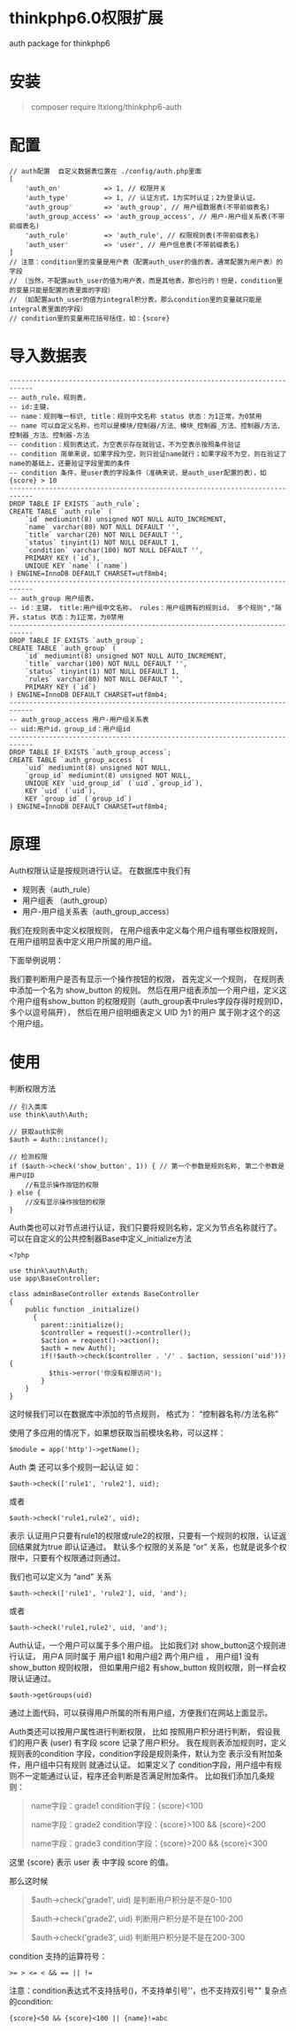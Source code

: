 # thinkphp6.0权限扩展
auth package for thinkphp6

# 安装

> composer require ltxlong/thinkphp6-auth

# 配置
~~~
// auth配置  自定义数据表位置在 ./config/auth.php里面
[
    'auth_on'           => 1, // 权限开关
    'auth_type'         => 1, // 认证方式，1为实时认证；2为登录认证。
    'auth_group'        => 'auth_group', // 用户组数据表(不带前缀表名)
    'auth_group_access' => 'auth_group_access', // 用户-用户组关系表(不带前缀表名)
    'auth_rule'         => 'auth_rule', // 权限规则表(不带前缀表名)
    'auth_user'         => 'user', // 用户信息表(不带前缀表名)
]
// 注意：condition里的变量是用户表（配置auth_user的值的表，通常配置为用户表）的字段
// （当然，不配置auth_user的值为用户表，而是其他表，那也行的！但是，condition里的变量只能是配置的表里面的字段）
// （如配置auth_user的值为integral积分表，那么condition里的变量就只能是integral表里面的字段）
// condition里的变量用花括号括住，如：{score}
~~~

# 导入数据表
~~~
----------------------------------------------------------------------------
-- auth_rule，规则表，
-- id:主键，
-- name：规则唯一标识, title：规则中文名称 status 状态：为1正常，为0禁用
-- name 可以自定义名称，也可以是模块/控制器/方法、模块_控制器_方法、控制器/方法、控制器_方法、控制器-方法
-- condition：规则表达式，为空表示存在就验证，不为空表示按照条件验证
-- condition 简单来说，如果字段为空，则只验证name就行；如果字段不为空，则在验证了name的基础上，还要验证字段里面的条件
-- condition 条件，是user表的字段条件（准确来说，是auth_user配置的表），如 {score} > 10
----------------------------------------------------------------------------
DROP TABLE IF EXISTS `auth_rule`;
CREATE TABLE `auth_rule` (
    `id` mediumint(8) unsigned NOT NULL AUTO_INCREMENT,
    `name` varchar(80) NOT NULL DEFAULT '',
    `title` varchar(20) NOT NULL DEFAULT '',
    `status` tinyint(1) NOT NULL DEFAULT 1,
    `condition` varchar(100) NOT NULL DEFAULT '',
    PRIMARY KEY (`id`),
    UNIQUE KEY `name` (`name`)
) ENGINE=InnoDB DEFAULT CHARSET=utf8mb4;
----------------------------------------------------------------------------
-- auth_group 用户组表，
-- id：主键， title:用户组中文名称， rules：用户组拥有的规则id， 多个规则","隔开，status 状态：为1正常，为0禁用
----------------------------------------------------------------------------
DROP TABLE IF EXISTS `auth_group`;
CREATE TABLE `auth_group` (
    `id` mediumint(8) unsigned NOT NULL AUTO_INCREMENT,
    `title` varchar(100) NOT NULL DEFAULT '',
    `status` tinyint(1) NOT NULL DEFAULT 1,
    `rules` varchar(80) NOT NULL DEFAULT '',
    PRIMARY KEY (`id`)
) ENGINE=InnoDB DEFAULT CHARSET=utf8mb4;
----------------------------------------------------------------------------
-- auth_group_access 用户-用户组关系表
-- uid:用户id，group_id：用户组id
----------------------------------------------------------------------------
DROP TABLE IF EXISTS `auth_group_access`;
CREATE TABLE `auth_group_access` (
    `uid` mediumint(8) unsigned NOT NULL,
    `group_id` mediumint(8) unsigned NOT NULL,
    UNIQUE KEY `uid_group_id` (`uid`,`group_id`),
    KEY `uid` (`uid`),
    KEY `group_id` (`group_id`)
) ENGINE=InnoDB DEFAULT CHARSET=utf8mb4;
~~~

# 原理
Auth权限认证是按规则进行认证。 在数据库中我们有
- 规则表（auth_rule）
- 用户组表 （auth_group）
- 用户-用户组关系表（auth_group_access）

我们在规则表中定义权限规则， 在用户组表中定义每个用户组有哪些权限规则，在用户组明显表中定义用户所属的用户组。

下面举例说明：

我们要判断用户是否有显示一个操作按钮的权限， 首先定义一个规则， 在规则表中添加一个名为 show_button 的规则。 
然后在用户组表添加一个用户组，定义这个用户组有show_button 的权限规则（auth_group表中rules字段存得时规则ID，多个以逗号隔开），
然后在用户组明细表定义 UID 为1 的用户 属于刚才这个的这个用户组。

# 使用
判断权限方法
~~~
// 引入类库
use think\auth\Auth;

// 获取auth实例
$auth = Auth::instance();

// 检测权限
if ($auth->check('show_button', 1)) { // 第一个参数是规则名称, 第二个参数是用户UID
	//有显示操作按钮的权限
} else {
	//没有显示操作按钮的权限
}
~~~
Auth类也可以对节点进行认证，我们只要将规则名称，定义为节点名称就行了。 可以在自定义的公共控制器Base中定义_initialize方法
~~~
<?php

use think\auth\Auth;
use app\BaseController;

class adminBaseController extends BaseController
{
    public function _initialize()
	  {
        parent::initialize();
        $controller = request()->controller();
        $action = request()->action();
        $auth = new Auth();
        if(!$auth->check($controller . '/' . $action, session('uid'))){
          $this->error('你没有权限访问');
        }
    }
}
~~~
这时候我们可以在数据库中添加的节点规则， 格式为： “控制器名称/方法名称”

使用了多应用的情况下，如果想获取当前模块名称，可以这样：
~~~
$module = app('http')->getName();
~~~

Auth 类 还可以多个规则一起认证 如：
~~~
$auth->check(['rule1', 'rule2'], uid); 
~~~
或者
~~~
$auth->check('rule1,rule2', uid); 
~~~

表示 认证用户只要有rule1的权限或rule2的权限，只要有一个规则的权限，认证返回结果就为true 即认证通过。
默认多个权限的关系是 “or” 关系，也就是说多个权限中，只要有个权限通过则通过。 

我们也可以定义为 “and” 关系
~~~
$auth->check(['rule1', 'rule2'], uid, 'and'); 
~~~
或者
~~~
$auth->check('rule1,rule2', uid, 'and'); 
~~~

Auth认证，一个用户可以属于多个用户组。 
比如我们对 show_button这个规则进行认证， 用户A 同时属于 用户组1 和用户组2 两个用户组 ， 用户组1 没有show_button 规则权限，
但如果用户组2 有show_button 规则权限，则一样会权限认证通过。

~~~
$auth->getGroups(uid)
~~~
通过上面代码，可以获得用户所属的所有用户组，方便我们在网站上面显示。

Auth类还可以按用户属性进行判断权限， 比如 按照用户积分进行判断， 假设我们的用户表 (user) 有字段 score 记录了用户积分。 
我在规则表添加规则时，定义规则表的condition 字段，condition字段是规则条件，默认为空 表示没有附加条件，用户组中只有规则 就通过认证。 
如果定义了 condition字段，用户组中有规则不一定能通过认证，程序还会判断是否满足附加条件。 比如我们添加几条规则：
>name字段：grade1 condition字段：{score}<100
>
>name字段：grade2 condition字段：{score}>100 && {score}<200
>
>name字段：grade3 condition字段：{score}>200 && {score}<300

这里 {score} 表示 user 表 中字段 score 的值。

那么这时候
>$auth->check('grade1', uid) 是判断用户积分是不是0-100
>
>$auth->check('grade2', uid) 判断用户积分是不是在100-200
>
>$auth->check('grade3', uid) 判断用户积分是不是在200-300

condition 支持的运算符号：
~~~
>= > <= < && == || !=
~~~
注意：condition表达式不支持括号()，不支持单引号''，也不支持双引号""
复杂点的condition:
~~~
{score}<50 && {score}<100 || {name}!=abc
~~~
